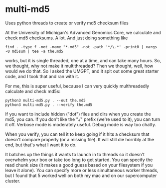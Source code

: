 # multi-md5
Uses python threads to create or verify md5 checksum files


At the University of Michigan's Advanced Genomics Core, we calculate and check md5 checksums. A lot. And just doing something like

```
find . -type f -not -name "*.md5" -not -path '*/\.*' -print0 | xargs -0 md5sum | tee -a the.md5
```

works, but it is single threaded, one at a time, and can take many hours.  So, we thought, why not make it multithreaded? Then we thought, well, how would we do that. So I asked the UMGPT, and it spit out some great starter code, and I took that and ran with it.

For me, this is super useful, because I can very quickly multhreadedly calculate and check md5s:
```
python3 multi-md5.py . --out the.md5
python3 multi-md5.py . --verify the.md5
```

If you want to include hidden ("dot") files and dirs when you create the md5, you can. If you don't like the "./" prefix (we're used to it), you can turn it off. Verbose mode is moderately useful. Debug mode is way too chatty. 

When you verify, you can tell it to keep going if it hits a checksum that doesn't compare properly (or a missing file). It will still die horribly at the end, but that's what I want it to do.

It batches up the things it wants to launch in to threads so it doesn't overwhelm your box or take too long to get started. You can specify the read chunk size (it makes a good guess based on your filesystem if you leave it alone). You can specify more or less simultaneous worker threads, but I found that 5 worked well on both my mac and on our supercomputer cluster. 
